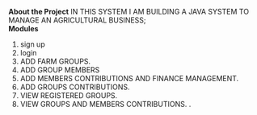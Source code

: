 
<b>About the Project</b>
IN THIS SYSTEM I AM BUILDING A JAVA SYSTEM TO MANAGE AN AGRICULTURAL BUSINESS;  
<b>Modules</b>
<ol>
  <li>sign up</li>  
<li>login</li>    
<li>ADD FARM GROUPS.</li>    
<li>ADD GROUP MEMBERS</li>    
<li>ADD MEMBERS CONTRIBUTIONS AND FINANCE MANAGEMENT.</li>    
<li>ADD GROUPS CONTRIBUTIONS.</li> 
  <li>VIEW REGISTERED GROUPS.</li>
  <li>VIEW GROUPS AND MEMBERS CONTRIBUTIONS. .</li>
  </ol>
